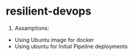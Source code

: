 # resilient-devops
1. Assamptions:
  - Using Ubuntu image for docker
  - Using ubuntu for Initial Pipeline deployments
